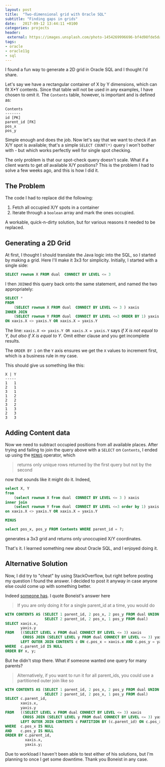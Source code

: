 ```yaml
---
layout: post
title:  "Two-dimensional grid with Oracle SQL"
subtitle: "Finding gaps in grids"
date:   2017-09-12 13:44:11 +0100
categories: projects
header:
 external: https://images.unsplash.com/photo-1454269996696-bf4d98fde5da?ixlib=rb-0.3.5&s=f6de3f3ee3c62205217249580268bae2
tags:
- oracle
- oracle11g
- sql
---
```



I found a fun way to generate a 2D grid in Oracle SQL and I thought I'd share.

Let's say we have a rectangular container of X by Y dimensions, which can fit X\*Y contents. Since that table will not be used
in any examples, I have chosen to omit it. The `Contents` table, however, is important and is defined as:

```
Contents
-------
id [PK]
parent_id [FK]
pos_x
pos_y
```

Simple enough and does the job. Now let's say that we want to check if an X/Y spot is available; that's a simple `SELECT COUNT(*)` query
I won't bother with - but which works perfectly well for single spot checking.

The only problem is that our spot-check query doesn't scale. What if a client wants to get _all_ available X/Y positions? This is the problem
I had to solve a few weeks ago, and this is how I did it.


## The Problem

The code I had to replace did the following:

1. Fetch all occupied X/Y spots in a container
1. Iterate through a `boolean` array and mark the ones occupied.

A workable, quick-n-dirty solution, but for various reasons it needed to be replaced.

## Generating a 2D Grid

At first, I thought I should translate the Java logic into the SQL, so I started by making a grid. Here I'll make it 3x3 for simplicity.
Initially, I started with a single side:

```sql
SELECT rownum X FROM dual  CONNECT BY LEVEL <= 3
```

I then `JOIN`ed this query back onto the same statement, and named the two appropriately:

```sql
SELECT *
FROM 
    (SELECT rownum X FROM dual  CONNECT BY LEVEL <= 3 ) xaxis
INNER JOIN 
    (SELECT rownum Y FROM dual  CONNECT BY LEVEL <=3 ORDER BY 1) yaxis
ON xaxis.X <> yaxis.Y OR xaxis.X = yaxis.Y
```

The line: `xaxis.X <> yaxis.Y OR xaxis.X = yaxis.Y` says _if X is not equal to Y, but also if X is equal to Y_. Omit either clause
and you get incomplete results.

The `ORDER BY 1` on the `Y` axis ensures we get the `X` values to increment first, which is a business rule in my case.

This should give us something like this:

```
X | Y
-----
1   1
2   1
3   1
1   2
2   2
3   2
1   3
2   3
3   3
```


## Adding Content data

Now we need to subtract occupied positions from all available places. After trying and failing to join the query above with a
`SELECT` on `Contents`, I ended up using the [`MINUS`][minus-url] operator, which

> returns only unique rows returned by the first query but not by the second

now that sounds like it might do it. Indeed,

```sql
select X, Y
from 
    (select rownum X from dual  CONNECT BY LEVEL <= 3 ) xaxis
inner join 
    (select rownum Y from dual  CONNECT BY LEVEL <=3 order by 1) yaxis
on xaxis.X <> yaxis.Y OR xaxis.X = yaxis.Y

MINUS

select pos_x, pos_y FROM Contents WHERE parent_id = ?;

```

generates a 3x3 grid and returns only unoccupied X/Y coordinates.


That's it. I learned something new about Oracle SQL, and I enjoyed doing it.


## Alternative Solution

Now, I did try to "cheat" by using StackOverflow, but right before posting my question I found the answer. I decided to post
it anyway in case anyone else could come up with something better.

Indeed [someone has][so-answer]. I quote Boneist's answer here

> If you are only doing it for a single parent_id at a time, you would do

```sql
WITH CONTENTS AS (SELECT 1 parent_id, 2 pos_x, 2 pos_y FROM dual UNION ALL
                  SELECT 2 parent_id, 2 pos_x, 1 pos_y FROM dual)
SELECT xaxis.x,
       yaxis.y
FROM   ((SELECT LEVEL x FROM dual CONNECT BY LEVEL <= 3) xaxis
        CROSS JOIN (SELECT LEVEL y FROM dual CONNECT BY LEVEL <= 3) yaxis)
       LEFT OUTER JOIN CONTENTS c ON c.pos_x = xaxis.x AND c.pos_y = yaxis.y AND c.parent_id = 1
WHERE  c.parent_id IS NULL
ORDER BY x, y;
```

But he didn't stop there. What if someone wanted one query for many parents?

> Alternatively, if you want to run it for all parent_ids, you could use a partitioned outer join like so

```sql
WITH CONTENTS AS (SELECT 1 parent_id, 2 pos_x, 2 pos_y FROM dual UNION ALL
                  SELECT 2 parent_id, 2 pos_x, 1 pos_y FROM dual)
SELECT c.parent_id,
       xaxis.x,
       yaxis.y
FROM   ((SELECT LEVEL x FROM dual CONNECT BY LEVEL <= 3) xaxis
        CROSS JOIN (SELECT LEVEL y FROM dual CONNECT BY LEVEL <= 3) yaxis)
       LEFT OUTER JOIN CONTENTS c PARTITION BY (c.parent_id) ON c.pos_x = xaxis.x AND c.pos_y = yaxis.y
WHERE  c.pos_x IS NULL
AND    c.pos_y IS NULL
ORDER BY c.parent_id,
         xaxis.x,
         yaxis.y;
```

Due to workload I haven't been able to test either of his solutions, but I'm planning to once I get some downtime.
Thank you Boneist in any case.


[so-answer]: https://stackoverflow.com/a/46001956/2194007
[minus-url]: https://docs.oracle.com/cd/B19306_01/server.102/b14200/queries004.htm